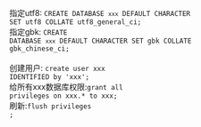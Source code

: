 指定utf8: <code>CREATE DATABASE `xxx` DEFAULT CHARACTER SET utf8 COLLATE utf8_general_ci;</code><br/>
指定gbk: <code>CREATE DATABASE `xxx` DEFAULT CHARACTER SET gbk COLLATE gbk_chinese_ci;</code><br/>
<br/>
创建用户: <code>create user xxx IDENTIFIED by 'xxx';</code><br/>
给所有xxx数据库权限:<code>grant all privileges on xxx.*  to xxx;</code><br/>
刷新:<code>flush  privileges ;</code><br/>
